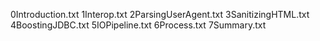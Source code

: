 0Introduction.txt
1Interop.txt
2ParsingUserAgent.txt
3SanitizingHTML.txt
4BoostingJDBC.txt
5IOPipeline.txt
6Process.txt
7Summary.txt
